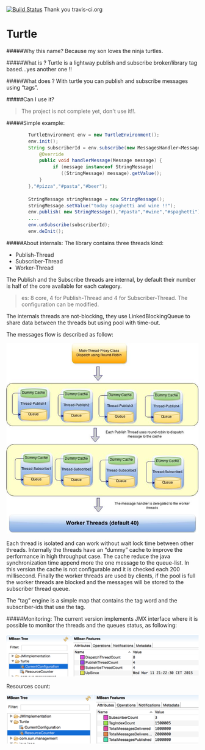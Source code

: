 [![Build Status](https://travis-ci.org/Gsantomaggio/turtle.svg?branch=master)](https://travis-ci.org/Gsantomaggio/turtle)
Thank you travis-ci.org

# Turtle
#####Why this name?
Because my son loves the ninja turtles.

#####What is ?
Turtle is a lightway publish and subscribe broker/library tag based...yes another one  !!

#####What does ?
With turtle you can publish and subscribe messages using “tags”.

#####Can I use it?
> The project is not complete yet, don't use it!!.

#####Simple example:
```java
        TurtleEnvironment env = new TurtleEnvironment();
        env.init();
        String subscriberId = env.subscribe(new MessagesHandler<Message>() {
            @Override
            public void handlerMessage(Message message) {
                 if (message instanceof StringMessage)
                    ((StringMessage) message).getValue();
            }
        },"#pizza","#pasta","#beer");
        
        StringMessage stringMessage = new StringMessage();
        stringMessage.setValue("today spaghetti and wine !!");
        env.publish( new StringMessage(),"#pasta","#wine","#spaghetti");
        ....
        env.unSubscribe(subscriberId);
        env.deInit();
```
#####About internals:
The library contains three threads kind:
- Publish-Thread
- Subscriber-Thread
- Worker-Thread

The Publish and the Subscribe threads are internal, by default their number is half of the core available for each category.
>es: 8 core, 4  for Publish-Thread and 4 for Subscriber-Thread.
The configuration can be modified.

The internals threads are not-blocking, they use LinkedBlockingQueue to share data between the threads but using pool with time-out.

The messages flow is described as follow:

![alt tag](https://raw.githubusercontent.com/Gsantomaggio/turtle/master/doc/images/Internals.jpg)

Each thread is isolated and can work without wait lock time between other threads. Internally the threads have an “dummy” cache to improve the performance in high throughput case.
The cache reduce the java synchronization time append more the one message to the queue-list.  In this version the cache is not configurable and it is checked each 200 millisecond.
Finally the worker threads are used by clients,  if the pool is full the worker threads are blocked and the messages will be stored to the subscriber thread queue.



The “tag” engine is a simple map that contains the tag word and the subscriber-ids that use the tag.


#####Monitoring:
The current version implements JMX interface where it is possible to monitor the threads and the queues status, as following:

![alt tag](https://raw.githubusercontent.com/Gsantomaggio/turtle/master/doc/images/Configuration.png)

Resources count:

![alt tag](https://raw.githubusercontent.com/Gsantomaggio/turtle/master/doc/images/ResourcesCounter.png)




